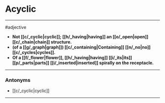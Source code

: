 # Acyclic
---
#adjective
- **Not [[c/_cyclic|cyclic]]; [[h/_having|having]] an [[o/_open|open]] [[c/_chain|chain]] structure.**
- **(of a [[g/_graph|graph]]) [[c/_containing|Containing]] [[n/_no|no]] [[c/_cycles|cycles]].**
- **Of a [[f/_flower|flower]], [[h/_having|having]] [[i/_its|its]] [[p/_parts|parts]] [[i/_inserted|inserted]] spirally on the receptacle.**
---
### Antonyms
- [[c/_cyclic|cyclic]]
---
